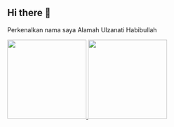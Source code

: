 ## Hi there 👋

<!--
**alamahulznt/alamahulznt** is a ✨ _special_ ✨ repository because its `README.md` (this file) appears on your GitHub profile.

Here are some ideas to get you started:

- 🔭 I’m currently working on ...
- 🌱 I’m currently learning ...
- 👯 I’m looking to collaborate on ...
- 🤔 I’m looking for help with ...
- 💬 Ask me about ...
- 📫 How to reach me: ...
- 😄 Pronouns: ...
- ⚡ Fun fact: ...
-->
Perkenalkan nama saya Alamah Ulzanati Habibullah
<p align="left">
<a href="https://github.com/alamahulznt">
  <img height="180em" src="https://github-readme-stats-eight-theta.vercel.app/api?username=alamahulznt&show_icons=true&theme=algolia&include_all_commits=true&count_private=true"/>
  <img height="180em" src="https://github-readme-stats-eight-theta.vercel.app/api/top-langs/?username=alamahulznt&layout=compact&theme=algolia"/>
</a>
</p>
